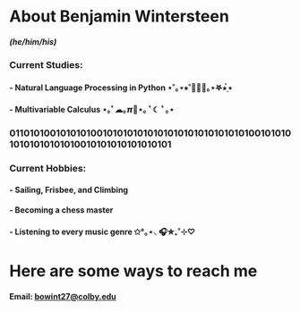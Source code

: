 # About Benjamin Wintersteen
##### (he/him/his)
### Current Studies:
#### - Natural Language Processing in Python ⋆˚｡⋆⭒˚👨🏻‍💻｡⋆𖤐⭒๋࣭ ⭑
#### - Multivariable Calculus ⋆｡ﾟ☁︎｡𝞹🥧⋆｡ ﾟ☾ ﾟ｡⋆
### 011010100101010100101010101010101010101010101010010101010101010101010010101010101010101
### Current Hobbies:
#### - Sailing, Frisbee, and Climbing
#### - Becoming a chess master
#### - Listening to every music genre ✩°｡⋆⸜ 🎧✮₊˚⊹♡
# Here are some ways to reach me
#### Email: bowint27@colby.edu



<!--
**benjamin-wintersteen/benjamin-wintersteen** is a ✨ _special_ ✨ repository because its `README.md` (this file) appears on your GitHub profile.

Here are some ideas to get you started:

- 🔭 I’m currently working on ...
- 🌱 I’m currently learning ...
- 👯 I’m looking to collaborate on ...
- 🤔 I’m looking for help with ...
- 💬 Ask me about ...
- 📫 How to reach me: ...
- 😄 Pronouns: ...
- ⚡ Fun fact: ...
-->
